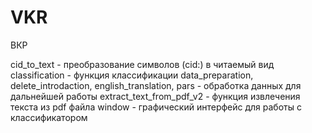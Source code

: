 # VKR
ВКР

cid_to_text - преобразование символов (cid:<number>) в читаемый вид
classification - функция классификации
data_preparation, delete_introdaction, english_translation, pars - обработка данных для дальнейшей работы
extract_text_from_pdf_v2 - функция извлечения текста из pdf файла
window - графический интерфейс для работы с классификатором
